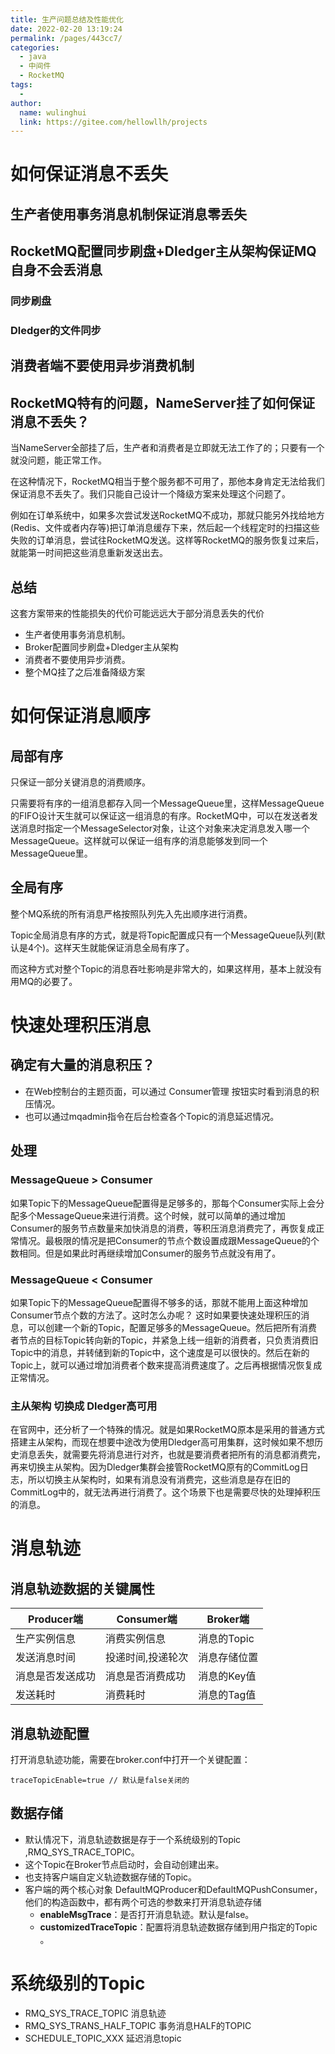 ```yaml
---
title: 生产问题总结及性能优化
date: 2022-02-20 13:19:24
permalink: /pages/443cc7/
categories:
  - java
  - 中间件
  - RocketMQ
tags:
  - 
author: 
  name: wulinghui
  link: https://gitee.com/hellowllh/projects
---
```

# 如何保证消息不丢失

## 生产者使用事务消息机制保证消息零丢失

## RocketMQ配置同步刷盘+Dledger主从架构保证MQ自身不会丢消息

### 同步刷盘

### Dledger的文件同步

## 消费者端不要使用异步消费机制

## RocketMQ特有的问题，NameServer挂了如何保证消息不丢失？

当NameServer全部挂了后，生产者和消费者是立即就无法工作了的；只要有一个就没问题，能正常工作。

在这种情况下，RocketMQ相当于整个服务都不可用了，那他本身肯定无法给我们保证消息不丢失了。我们只能自己设计一个降级方案来处理这个问题了。

例如在订单系统中，如果多次尝试发送RocketMQ不成功，那就只能另外找给地方(Redis、文件或者内存等)把订单消息缓存下来，然后起一个线程定时的扫描这些失败的订单消息，尝试往RocketMQ发送。这样等RocketMQ的服务恢复过来后，就能第一时间把这些消息重新发送出去。

## 总结

这套方案带来的性能损失的代价可能远远大于部分消息丢失的代价

- 生产者使用事务消息机制。
- Broker配置同步刷盘+Dledger主从架构
- 消费者不要使用异步消费。
- 整个MQ挂了之后准备降级方案



# 如何保证消息顺序

## 局部有序

只保证一部分关键消息的消费顺序。

只需要将有序的一组消息都存入同一个MessageQueue里，这样MessageQueue的FIFO设计天生就可以保证这一组消息的有序。RocketMQ中，可以在发送者发送消息时指定一个MessageSelector对象，让这个对象来决定消息发入哪一个MessageQueue。这样就可以保证一组有序的消息能够发到同一个MessageQueue里。

## 全局有序

整个MQ系统的所有消息严格按照队列先入先出顺序进行消费。

Topic全局消息有序的方式，就是将Topic配置成只有一个MessageQueue队列(默认是4个)。这样天生就能保证消息全局有序了。

而这种方式对整个Topic的消息吞吐影响是非常大的，如果这样用，基本上就没有用MQ的必要了。





# 快速处理积压消息

## 确定有大量的消息积压？

- 在Web控制台的主题页面，可以通过 Consumer管理 按钮实时看到消息的积压情况。
- 也可以通过mqadmin指令在后台检查各个Topic的消息延迟情况。

## 处理

### MessageQueue > Consumer

如果Topic下的MessageQueue配置得是足够多的，那每个Consumer实际上会分配多个MessageQueue来进行消费。这个时候，就可以简单的通过增加Consumer的服务节点数量来加快消息的消费，等积压消息消费完了，再恢复成正常情况。最极限的情况是把Consumer的节点个数设置成跟MessageQueue的个数相同。但是如果此时再继续增加Consumer的服务节点就没有用了。

### MessageQueue < Consumer

如果Topic下的MessageQueue配置得不够多的话，那就不能用上面这种增加Consumer节点个数的方法了。这时怎么办呢？ 这时如果要快速处理积压的消息，可以创建一个新的Topic，配置足够多的MessageQueue。然后把所有消费者节点的目标Topic转向新的Topic，并紧急上线一组新的消费者，只负责消费旧Topic中的消息，并转储到新的Topic中，这个速度是可以很快的。然后在新的Topic上，就可以通过增加消费者个数来提高消费速度了。之后再根据情况恢复成正常情况。

### 主从架构 切换成 Dledger高可用

在官网中，还分析了一个特殊的情况。就是如果RocketMQ原本是采用的普通方式搭建主从架构，而现在想要中途改为使用Dledger高可用集群，这时候如果不想历史消息丢失，就需要先将消息进行对齐，也就是要消费者把所有的消息都消费完，再来切换主从架构。因为Dledger集群会接管RocketMQ原有的CommitLog日志，所以切换主从架构时，如果有消息没有消费完，这些消息是存在旧的CommitLog中的，就无法再进行消费了。这个场景下也是需要尽快的处理掉积压的消息。



# 消息轨迹

## 消息轨迹数据的关键属性

| Producer端       | Consumer端        | Broker端     |
| ---------------- | ----------------- | ------------ |
| 生产实例信息     | 消费实例信息      | 消息的Topic  |
| 发送消息时间     | 投递时间,投递轮次 | 消息存储位置 |
| 消息是否发送成功 | 消息是否消费成功  | 消息的Key值  |
| 发送耗时         | 消费耗时          | 消息的Tag值  |

## 消息轨迹配置

打开消息轨迹功能，需要在broker.conf中打开一个关键配置：

`traceTopicEnable=true // 默认是false关闭的`

## 数据存储

- 默认情况下，消息轨迹数据是存于一个系统级别的Topic ,RMQ_SYS_TRACE_TOPIC。
- 这个Topic在Broker节点启动时，会自动创建出来。
- 也支持客户端自定义轨迹数据存储的Topic。
- 客户端的两个核心对象 DefaultMQProducer和DefaultMQPushConsumer，他们的构造函数中，都有两个可选的参数来打开消息轨迹存储
  - **enableMsgTrace**：是否打开消息轨迹。默认是false。
  - **customizedTraceTopic**：配置将消息轨迹数据存储到用户指定的Topic 。

# 系统级别的Topic 

- RMQ_SYS_TRACE_TOPIC 消息轨迹
- RMQ_SYS_TRANS_HALF_TOPIC   事务消息HALF的TOPIC
- SCHEDULE_TOPIC_XXX 延迟消息topic


